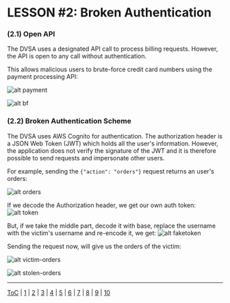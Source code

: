 # LESSON #2: Broken Authentication

### (2.1) Open API
The DVSA uses a designated API call to process billing requests. However, the API is open to any call without authentication. 

This allows malicious users to brute-force credit card numbers using the payment processing API:

![alt payment](https://i.imgur.com/YMquTz4.png)

![alt bf](https://i.imgur.com/FVxjwLR.png)

### (2.2) Broken Authentication Scheme

The DVSA uses AWS Cognito for authentication. The authorization header is a JSON Web Token (JWT) which holds all the user's information. However, the application does not verify the signature of the JWT and it is therefore possible to send requests and impersonate other users.

For example, sending the `{"action": "orders"}` request returns an user's orders:

![alt orders](https://i.imgur.com/iqsj7Bw.png)

If we decode the Authorization header, we get our own auth token:
![alt token](https://i.imgur.com/3NOqFbJ.png)

But, if we take the middle part, decode it with base, replace the username with the victim's username and re-encode it, we get:
![alt faketoken](https://i.imgur.com/Dkp8v80.png)

Sending the request now, will give us the orders of the victim:

![alt victim-orders](https://i.imgur.com/Vr9eufx.png)

![alt stolen-orders](https://i.imgur.com/1lR0jj3.png)


- - -
[ToC](../LESSONS/README.md) | [1](../LESSONS/LESSON_01.md) | [2](../LESSONS/LESSON_02.md) | [3](../LESSONS/LESSON_03.md) | [4](../LESSONS/LESSON_04.md) | [5](../LESSONS/LESSON_05.md) | [6](../LESSONS/LESSON_06.md) | [7](../LESSONS/LESSON_07.md) | [8](../LESSONS/LESSON_08.md) | [9](../LESSONS/LESSON_09.md) | [10](../LESSONS/LESSON_10.md)

